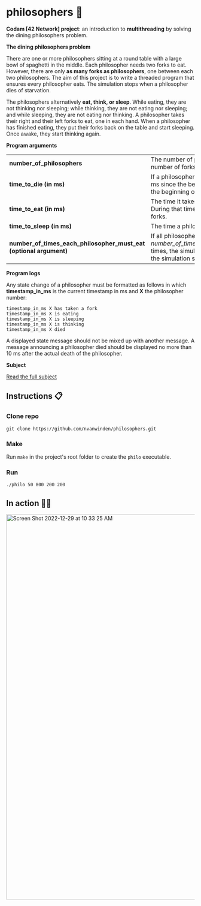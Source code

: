 
# philosophers :spaghetti:

**Codam [42 Network] project**: an introduction to  **multithreading**  by solving the dining philosophers problem.

__The dining philosophers problem__

There are one or more philosophers sitting at a round table with a large bowl of spaghetti in the middle. Each philosopher needs two forks to eat. However, there are only **as many forks as philosophers**, one between each two philosophers. 
The aim of this project is to write a threaded program that ensures every philosopher eats. The simulation stops when a philosopher dies of starvation.

The philosophers alternatively **eat, think, or sleep**. While eating, they are not thinking nor sleeping; while thinking, they are not eating nor sleeping; and while sleeping, they are not eating nor thinking.  A philosopher takes their right and their left forks to eat, one in each hand. When a philosopher has finished eating, they put their forks back on the table and start sleeping. Once awake, they start thinking again.

__Program arguments__

|  |  |
|--|--|
| **number_of_philosophers** | The number of philosophers and also the number of forks. |
| **time_to_die (in ms)** | If a philosopher didn’t start eating *time_to_die* ms since the beginning of their last meal or the beginning of the simulation, they die. |
| **time_to_eat (in ms)** |The time it takes for a philosopher to eat. During that time, they will need to hold two forks.|
|**time_to_sleep (in ms)**|The time a philosopher will spend sleeping.|
|**number_of_times_each_philosopher_must_eat (optional argument)**|If all philosophers have eaten at least *number_of_times_each_philosopher_must_eat* times, the simulation stops. If not specified, the simulation stops when a philosopher dies.|

__Program logs__

Any state change of a philosopher must be formatted as follows in which **timestamp_in_ms** is the current timestamp in ms and **X** the philosopher number:

    timestamp_in_ms X has taken a fork
    timestamp_in_ms X is eating
    timestamp_in_ms X is sleeping
    timestamp_in_ms X is thinking
    timestamp_in_ms X died 

A displayed state message should not be mixed up with another message. A message announcing a philosopher died should be displayed no more than 10 ms after the actual death of the philosopher.


__Subject__

[Read the full subject](https://github.com/nvanwinden/philosophers/blob/master/en.subject.pdf)

## Instructions 📋

### Clone repo

`git clone https://github.com/nvanwinden/philosophers.git`

### Make

Run `make` in the project's root folder to create the `philo` executable.

### Run

`./philo 50 800 200 200`

## In action :surfing_man:

<img width="1028" alt="Screen Shot 2022-12-29 at 10 33 25 AM" src="https://user-images.githubusercontent.com/58479085/209932291-9dca9024-0c6b-4dcd-bcfd-f92fb996c76b.png">

